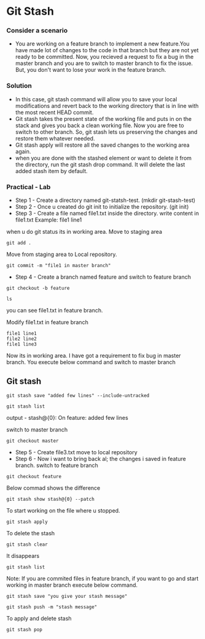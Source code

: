 # Git Stash

### Consider a scenario 
- You are working on a feature branch to implement a new feature.You have made lot of changes to the code in that branch but they are not yet ready to be committed. Now, you recieved a request to fix a bug in the master branch and you are to switch to master branch to fix the issue. But, you don't want to lose your work in the feature branch. 

### Solution 
- In this case, git stash command will allow you to save your local modifications and revert back to the working directory that is in line with the most recent HEAD commit. 
- Git stash takes the present state of the working file and puts in on the stack and gives you back a clean working file. Now you are free to switch to other branch. So, git stash lets us preserving the changes and restore them whatever needed. 
- Git stash apply will restore all the saved changes to the working area again. 
- when you are done with the stashed element or want to delete it from the directory, run the git stash drop command. It will delete the last added stash item by default. 

### Practical - Lab

- Step 1 - Create a directory named git-statsh-test. (mkdir git-stash-test)
- Step 2 - Once u created do git init to initialize the repository. (git init)
- Step 3 - Create a file named file1.txt inside the directory. write content in file1.txt Example: file1 line1 

when u do git status its in working area. Move to staging area
```
git add .
```
Move from staging area to Local repository. 
```
git commit -m "file1 in master branch"
```

- Step 4 - Create a branch named feature and switch to feature branch  
```
git checkout -b feature
```
```
ls
```
you can see file1.txt in feature branch.

Modify file1.txt in feature branch 
```
file1 line1
file2 line2 
file1 line3
```
Now its in working area. I have got a requirement to fix bug in master branch. You execute below command and switch to master branch
## Git stash 

```
git stash save "added few lines" --include-untracked
```
```
git stash list
```
output - stash@{0}: On feature: added few lines

switch to master branch
```
git checkout master
```
- Step 5 - Create file3.txt move to local repository 
- Step 6 - Now i want to bring back al; the changes i saved in feature branch. switch to feature branch 
```
git checkout feature
```
Below commad shows the difference 
```
git stash show stash@{0} --patch
```
To start working on the file where u stopped. 
```
git stash apply
```
To delete the stash 
```
git stash clear
```
It disappears 
```
git stash list 
```

Note: If you are commited files in feature branch, if you want to go and start working in master branch execute below command.

```
git stash save "you give your stash message"
```
```
git stash push -m "stash message"
```
To apply and delete stash 
```
git stash pop 
```

